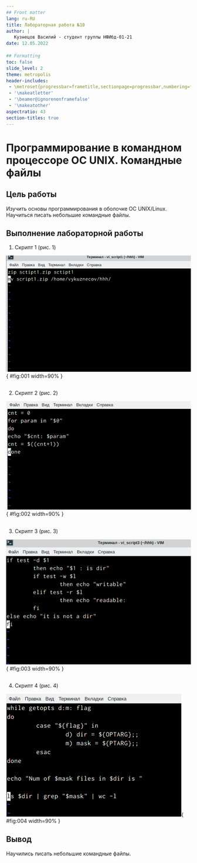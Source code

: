 ```yaml
---
## Front matter
lang: ru-RU
title: Лабораторная работа №10
author: |
   Кузнецов Василий - студент группы НФИбд-01-21
date: 12.05.2022

## Formatting
toc: false
slide_level: 2
theme: metropolis
header-includes: 
 - \metroset{progressbar=frametitle,sectionpage=progressbar,numbering=fraction}
 - '\makeatletter'
 - '\beamer@ignorenonframefalse'
 - '\makeatother'
aspectratio: 43
section-titles: true
---
```


# Программирование в командном процессоре OC UNIX. Командные файлы

## Цель работы

Изучить основы программирования в оболочке ОС UNIX/Linux. Научиться писать
небольшие командные файлы.

## Выполнение лабораторной работы

1. Скрипт 1 (рис. 1)

![Скрипт 1](../report/images/1.png){ #fig:001 width=90% }

##

2. Скрипт 2 (рис. 2)

![Скрипт 2](../report/images/2.png){ #fig:002 width=90% }

##

3. Скрипт 3 (рис. 3)

![Скрипт 1](../report/images/3.png){ #fig:003 width=90% }

##

4. Скрипт 4 (рис. 4)

![Скрипт 4](../report/images/4.png){ #fig:004 width=90% }

## Вывод

Научились писать небольшие командные файлы.
